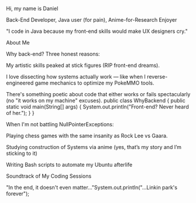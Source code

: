 Hi, my name is Daniel

Back-End Developer, Java user (for pain),  Anime-for-Research Enjoyer 

"I code in Java because my front-end skills would make UX designers cry."

About Me

Why back-end? Three honest reasons:

My artistic skills peaked at stick figures (RIP front-end dreams).

I love dissecting how systems actually work — like when I reverse-engineered game mechanics to optimize my PokeMMO tools.

There's something poetic about code that either works or fails spectacularly (no "it works on my machine" excuses).
public class WhyBackend {
     public static void main(String[] args) {
         System.out.println("Front-end? Never heard of her.");
}
}



When I'm not battling NullPointerExceptions:

Playing chess games with the same insanity as Rock Lee vs Gaara.

Studying construction of Systems via anime (yes, that’s my story and I’m sticking to it)

Writing Bash scripts to automate my Ubuntu afterlife

Soundtrack of My Coding Sessions

"In the end, it doesn't even matter..."System.out.println("...Linkin park's forever");
